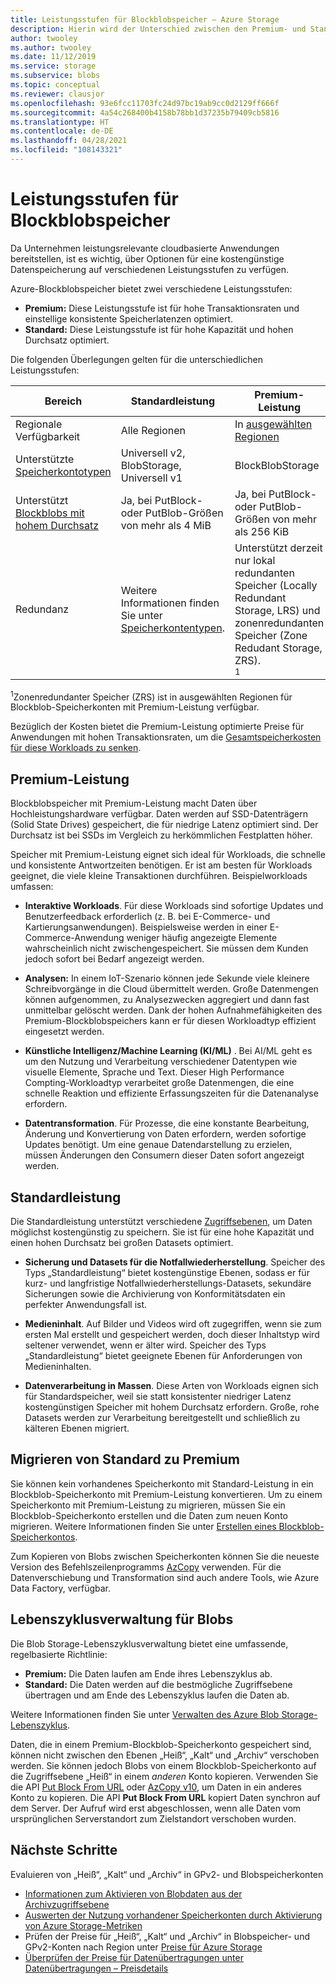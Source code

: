 ```yaml
---
title: Leistungsstufen für Blockblobspeicher – Azure Storage
description: Hierin wird der Unterschied zwischen den Premium- und Standard-Leistungsstufen für Azure-Blockblobspeicher erläutert.
author: twooley
ms.author: twooley
ms.date: 11/12/2019
ms.service: storage
ms.subservice: blobs
ms.topic: conceptual
ms.reviewer: clausjor
ms.openlocfilehash: 93e6fcc11703fc24d97bc19ab9cc0d2129ff666f
ms.sourcegitcommit: 4a54c268400b4158b78bb1d37235b79409cb5816
ms.translationtype: HT
ms.contentlocale: de-DE
ms.lasthandoff: 04/28/2021
ms.locfileid: "108143321"
---
```

# <a name="performance-tiers-for-block-blob-storage"></a>Leistungsstufen für Blockblobspeicher

Da Unternehmen leistungsrelevante cloudbasierte Anwendungen bereitstellen, ist es wichtig, über Optionen für eine kostengünstige Datenspeicherung auf verschiedenen Leistungsstufen zu verfügen.

Azure-Blockblobspeicher bietet zwei verschiedene Leistungsstufen:

- **Premium:** Diese Leistungsstufe ist für hohe Transaktionsraten und einstellige konsistente Speicherlatenzen optimiert.
- **Standard:** Diese Leistungsstufe ist für hohe Kapazität und hohen Durchsatz optimiert.

Die folgenden Überlegungen gelten für die unterschiedlichen Leistungsstufen:

| Bereich |Standardleistung  |Premium-Leistung  |
|---------|---------|---------|
|Regionale Verfügbarkeit     |   Alle Regionen      | In [ausgewählten Regionen](https://azure.microsoft.com/global-infrastructure/services/?products=storage)       |
|Unterstützte [Speicherkontotypen](../common/storage-account-overview.md#types-of-storage-accounts)     |     Universell v2, BlobStorage, Universell v1    |    BlockBlobStorage     |
|Unterstützt [Blockblobs mit hohem Durchsatz](https://azure.microsoft.com/blog/high-throughput-with-azure-blob-storage/)     |    Ja, bei PutBlock- oder PutBlob-Größen von mehr als 4 MiB     |    Ja, bei PutBlock- oder PutBlob-Größen von mehr als 256 KiB    |
|Redundanz     |     Weitere Informationen finden Sie unter [Speicherkontentypen](../common/storage-account-overview.md#types-of-storage-accounts).   |  Unterstützt derzeit nur lokal redundanten Speicher (Locally Redundant Storage, LRS) und zonenredundanten Speicher (Zone Redudant Storage, ZRS).<div role="complementary" aria-labelledby="zone-redundant-storage"><sup>1</sup></div>     |

<div id="zone-redundant-storage"><sup>1</sup>Zonenredundanter Speicher (ZRS) ist in ausgewählten Regionen für Blockblob-Speicherkonten mit Premium-Leistung verfügbar.</div>

Bezüglich der Kosten bietet die Premium-Leistung optimierte Preise für Anwendungen mit hohen Transaktionsraten, um die [Gesamtspeicherkosten für diese Workloads zu senken](https://azure.microsoft.com/blog/reducing-overall-storage-costs-with-azure-premium-blob-storage/).

## <a name="premium-performance"></a>Premium-Leistung

Blockblobspeicher mit Premium-Leistung macht Daten über Hochleistungshardware verfügbar. Daten werden auf SSD-Datenträgern (Solid State Drives) gespeichert, die für niedrige Latenz optimiert sind. Der Durchsatz ist bei SSDs im Vergleich zu herkömmlichen Festplatten höher.

Speicher mit Premium-Leistung eignet sich ideal für Workloads, die schnelle und konsistente Antwortzeiten benötigen. Er ist am besten für Workloads geeignet, die viele kleine Transaktionen durchführen. Beispielworkloads umfassen:

- **Interaktive Workloads**. Für diese Workloads sind sofortige Updates und Benutzerfeedback erforderlich (z. B. bei E-Commerce- und Kartierungsanwendungen). Beispielsweise werden in einer E-Commerce-Anwendung weniger häufig angezeigte Elemente wahrscheinlich nicht zwischengespeichert. Sie müssen dem Kunden jedoch sofort bei Bedarf angezeigt werden.

- **Analysen:** In einem IoT-Szenario können jede Sekunde viele kleinere Schreibvorgänge in die Cloud übermittelt werden. Große Datenmengen können aufgenommen, zu Analysezwecken aggregiert und dann fast unmittelbar gelöscht werden. Dank der hohen Aufnahmefähigkeiten des Premium-Blockblobspeichers kann er für diesen Workloadtyp effizient eingesetzt werden.

- **Künstliche Intelligenz/Machine Learning (KI/ML)** . Bei AI/ML geht es um den Nutzung und Verarbeitung verschiedener Datentypen wie visuelle Elemente, Sprache und Text. Dieser High Performance Compting-Workloadtyp verarbeitet große Datenmengen, die eine schnelle Reaktion und effiziente Erfassungszeiten für die Datenanalyse erfordern.

- **Datentransformation**. Für Prozesse, die eine konstante Bearbeitung, Änderung und Konvertierung von Daten erfordern, werden sofortige Updates benötigt. Um eine genaue Datendarstellung zu erzielen, müssen Änderungen den Consumern dieser Daten sofort angezeigt werden.

## <a name="standard-performance"></a>Standardleistung

Die Standardleistung unterstützt verschiedene [Zugriffsebenen](storage-blob-storage-tiers.md), um Daten möglichst kostengünstig zu speichern. Sie ist für eine hohe Kapazität und einen hohen Durchsatz bei großen Datasets optimiert.

- **Sicherung und Datasets für die Notfallwiederherstellung**. Speicher des Typs „Standardleistung“ bietet kostengünstige Ebenen, sodass er für kurz- und langfristige Notfallwiederherstellungs-Datasets, sekundäre Sicherungen sowie die Archivierung von Konformitätsdaten ein perfekter Anwendungsfall ist.

- **Medieninhalt**. Auf Bilder und Videos wird oft zugegriffen, wenn sie zum ersten Mal erstellt und gespeichert werden, doch dieser Inhaltstyp wird seltener verwendet, wenn er älter wird. Speicher des Typs „Standardleistung“ bietet geeignete Ebenen für Anforderungen von Medieninhalten. 

- **Datenverarbeitung in Massen**. Diese Arten von Workloads eignen sich für Standardspeicher, weil sie statt konsistenter niedriger Latenz kostengünstigen Speicher mit hohem Durchsatz erfordern. Große, rohe Datasets werden zur Verarbeitung bereitgestellt und schließlich zu kälteren Ebenen migriert.

## <a name="migrate-from-standard-to-premium"></a>Migrieren von Standard zu Premium

Sie können kein vorhandenes Speicherkonto mit Standard-Leistung in ein Blockblob-Speicherkonto mit Premium-Leistung konvertieren. Um zu einem Speicherkonto mit Premium-Leistung zu migrieren, müssen Sie ein Blockblob-Speicherkonto erstellen und die Daten zum neuen Konto migrieren. Weitere Informationen finden Sie unter [Erstellen eines Blockblob-Speicherkontos](../common/storage-account-create.md).

Zum Kopieren von Blobs zwischen Speicherkonten können Sie die neueste Version des Befehlszeilenprogramms [AzCopy](../common/storage-use-azcopy-v10.md#transfer-data) verwenden. Für die Datenverschiebung und Transformation sind auch andere Tools, wie Azure Data Factory, verfügbar.

## <a name="blob-lifecycle-management"></a>Lebenszyklusverwaltung für Blobs

Die Blob Storage-Lebenszyklusverwaltung bietet eine umfassende, regelbasierte Richtlinie:

- **Premium:** Die Daten laufen am Ende ihres Lebenszyklus ab.
- **Standard:** Die Daten werden auf die bestmögliche Zugriffsebene übertragen und am Ende des Lebenszyklus laufen die Daten ab.

Weitere Informationen finden Sie unter [Verwalten des Azure Blob Storage-Lebenszyklus](storage-lifecycle-management-concepts.md).

Daten, die in einem Premium-Blockblob-Speicherkonto gespeichert sind, können nicht zwischen den Ebenen „Heiß“, „Kalt“ und „Archiv“ verschoben werden. Sie können jedoch Blobs von einem Blockblob-Speicherkonto auf die Zugriffsebene „Heiß“ in einem *anderen* Konto kopieren. Verwenden Sie die API [Put Block From URL](/rest/api/storageservices/put-block-from-url) oder [AzCopy v10](../common/storage-use-azcopy-v10.md), um Daten in ein anderes Konto zu kopieren. Die API **Put Block From URL** kopiert Daten synchron auf dem Server. Der Aufruf wird erst abgeschlossen, wenn alle Daten vom ursprünglichen Serverstandort zum Zielstandort verschoben wurden.

## <a name="next-steps"></a>Nächste Schritte

Evaluieren von „Heiß“, „Kalt“ und „Archiv“ in GPv2- und Blobspeicherkonten

- [Informationen zum Aktivieren von Blobdaten aus der Archivzugriffsebene](storage-blob-rehydration.md)
- [Auswerten der Nutzung vorhandener Speicherkonten durch Aktivierung von Azure Storage-Metriken](./monitor-blob-storage.md)
- Prüfen der Preise für „Heiß“, „Kalt“ und „Archiv“ in Blobspeicher- und GPv2-Konten nach Region unter [Preise für Azure Storage](https://azure.microsoft.com/pricing/details/storage/)
- [Überprüfen der Preise für Datenübertragungen unter Datenübertragungen – Preisdetails](https://azure.microsoft.com/pricing/details/data-transfers/)